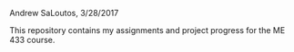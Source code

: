 Andrew SaLoutos, 3/28/2017

This repository contains my assignments and project progress for the ME 433 course.